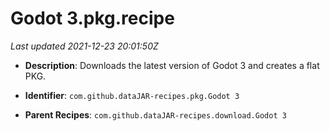 # Godot 3.pkg.recipe

_Last updated 2021-12-23 20:01:50Z_

- **Description**: Downloads the latest version of Godot 3 and creates a flat PKG.

- **Identifier**: `com.github.dataJAR-recipes.pkg.Godot 3`

- **Parent Recipes**: `com.github.dataJAR-recipes.download.Godot 3`
